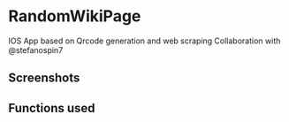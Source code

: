 # RandomWikiPage

IOS App based on Qrcode generation and web scraping 
Collaboration with 	@stefanospin7

## Screenshots

## Functions used





